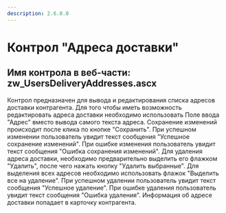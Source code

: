 ```yaml
---
description: 2.6.0.0
---
```


# Контрол "Адреса доставки"

## Имя контрола в веб-части: zw\_UsersDeliveryAddresses.ascx

Контрол предназначен для вывода и редактирования списка адресов доставки контрагента. Для того чтобы иметь возможность редактировать адреса доставки необходимо использовать Поле ввода "Адрес" вместо вывода самого текста адреса. Сохранение изменений происходит после клика по кнопке "Сохранить". При успешном изменении пользователь увидит текст сообщения "Успешное сохранение изменений". При ошибке изменения пользователь увидит текст сообщения "Ошибка сохранения изменений". Для удаления адреса доставки, необходимо предварительно выделить его флажком "Удалить", после чего нажать кнопку "Удалить выбранные". Для выделения всех адресов необходимо использовать флажок "Выделить все на удаление". При успешном удалении пользователь увидит текст сообщения "Успешное удаление". При ошибке удаления пользователь увидит текст сообщения "Ошибка удаления". Информация об адресе доставки попадает в карточку контрагента.


